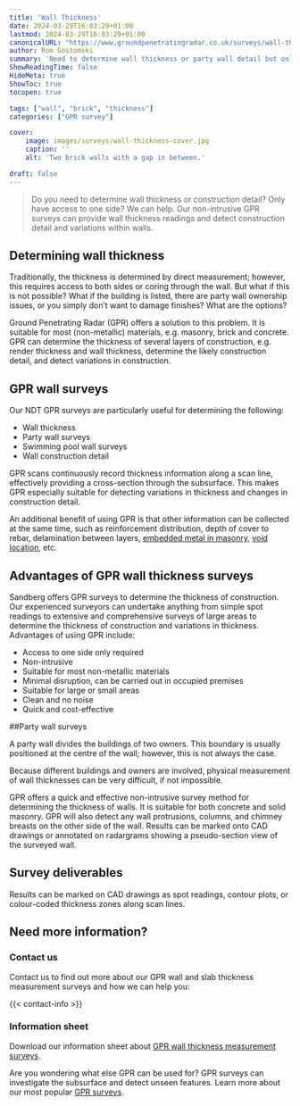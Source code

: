 ```yaml
---
title: 'Wall Thickness'
date: 2024-03-29T16:03:29+01:00
lastmod: 2024-03-29T16:03:29+01:00
canonicalURL: "https://www.groundpenetratingradar.co.uk/surveys/wall-thickness/"
author: Rom Gostomski
summary: 'Need to determine wall thickness or party wall detail but only have access to one side? We can help. Our GPR surveys can determine wall thickness, wall construction and more....'
ShowReadingTime: false
HideMeta: true
ShowToc: true
tocopen: true

tags: ["wall", "brick", "thickness"]
categories: ["GPR survey"]

cover:
    image: images/surveys/wall-thickness-cover.jpg
    caption: ''
    alt: 'Two brick walls with a gap in between.'

draft: false
---
```

> Do you need to determine wall thickness or construction detail? Only have access to one side? We can help. Our non-intrusive GPR surveys can provide wall thickness readings and detect construction detail and variations within walls.

## Determining wall thickness

Traditionally, the thickness is determined by direct measurement; however, this requires access to both sides or coring through the wall. But what if this is not possible? What if the building is listed, there are party wall ownership issues, or you simply don’t want to damage finishes? What are the options?

Ground Penetrating Radar (GPR) offers a solution to this problem. It is suitable for most (non-metallic) materials, e.g. masonry, brick and concrete. GPR can determine the thickness of several layers of construction, e.g. render thickness and wall thickness, determine the likely construction detail, and detect variations in construction.

## GPR wall surveys

Our NDT GPR surveys are particularly useful for determining the following:

- Wall thickness
- Party wall surveys
- Swimming pool wall surveys
- Wall construction detail

GPR scans continuously record thickness information along a scan line, effectively providing a cross-section through the subsurface. This makes GPR especially suitable for detecting variations in thickness and changes in construction detail.

An additional benefit of using GPR is that other information can be collected at the same time, such as reinforcement distribution, depth of cover to rebar, delamination between layers, [embedded metal in masonry](/surveys/locate-metal-in-masonry/), [void location](/surveys/void-location/), etc.

## Advantages of GPR wall thickness surveys

Sandberg offers GPR surveys to determine the thickness of construction. Our experienced surveyors can undertake anything from simple spot readings to extensive and comprehensive surveys of large areas to determine the thickness of construction and variations in thickness. Advantages of using GPR include:

- Access to one side only required
- Non-intrusive
- Suitable for most non-metallic materials
- Minimal disruption, can be carried out in occupied premises
- Suitable for large or small areas
- Clean and no noise
- Quick and cost-effective

##Party wall surveys

A party wall divides the buildings of two owners. This boundary is usually positioned at the centre of the wall; however, this is not always the case.

Because different buildings and owners are involved, physical measurement of wall thicknesses can be very difficult, if not impossible.

GPR offers a quick and effective non-intrusive survey method for determining the thickness of walls. It is suitable for both concrete and solid masonry. GPR will also detect any wall protrusions, columns, and chimney breasts on the other side of the wall. Results can be marked onto CAD drawings or annotated on radargrams showing a pseudo-section view of the surveyed wall.

## Survey deliverables

Results can be marked on CAD drawings as spot readings, contour plots, or colour-coded thickness zones along scan lines.

## Need more information?

### Contact us

Contact us to find out more about our GPR wall and slab thickness measurement surveys and how we can help you:

{{< contact-info >}}

### Information sheet

Download our information sheet about [GPR wall thickness measurement surveys](https://www.groundpenetratingradar.co.uk/downloads/GPR-wall-thickness-surveys.pdf).

Are you wondering what else GPR can be used for? GPR surveys can investigate the subsurface and detect unseen features. Learn more about our most popular [GPR surveys](/surveys/).